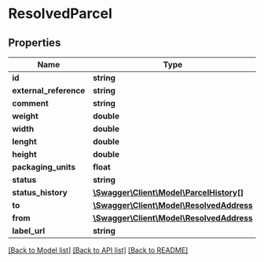 # ResolvedParcel

## Properties
Name | Type | Description | Notes
------------ | ------------- | ------------- | -------------
**id** | **string** |  | 
**external_reference** | **string** |  | [optional] 
**comment** | **string** |  | [optional] 
**weight** | **double** |  | [optional] 
**width** | **double** |  | [optional] 
**lenght** | **double** |  | [optional] 
**height** | **double** |  | [optional] 
**packaging_units** | **float** |  | [optional] 
**status** | **string** |  | [optional] 
**status_history** | [**\Swagger\Client\Model\ParcelHistory[]**](ParcelHistory.md) |  | [optional] 
**to** | [**\Swagger\Client\Model\ResolvedAddress**](ResolvedAddress.md) |  | [optional] 
**from** | [**\Swagger\Client\Model\ResolvedAddress**](ResolvedAddress.md) |  | [optional] 
**label_url** | **string** |  | [optional] 

[[Back to Model list]](../../README.md#documentation-for-models) [[Back to API list]](../../README.md#documentation-for-api-endpoints) [[Back to README]](../../README.md)

